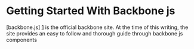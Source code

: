 # Getting Started With Backbone js

[backbone.js] [1] is the official backbone site. At the time of this writing, the site provides an easy to follow and thorough guide through backbone js components

[1]: http://backbonejs.org/ "Official Backbone site"
